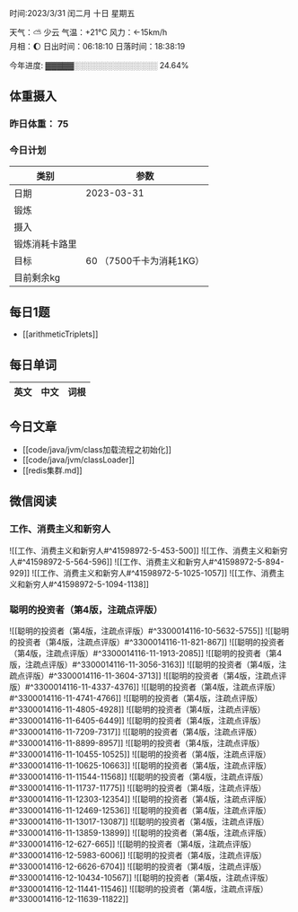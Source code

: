 

时间:2023/3/31 闰二月 十日 星期五

天气：⛅️  少云 气温：+21°C 风力：←15km/h  
月相：🌔 日出时间：06:18:10 日落时间：18:38:19

今年进度: ▓▓▓▓▓░░░░░░░░░░░░░░░ 24.64%

## 体重摄入

### 昨日体重： 75
### 今日计划
| 类别           | 参数                    |
| -------------- | ----------------------- |
| 日期           | 2023-03-31               |
| 锻炼           |               |
| 摄入           |  |
| 锻炼消耗卡路里 | |
| 目标           | 60      （7500千卡为消耗1KG）                |
| 目前剩余kg               |                          |



## 每日1题

- [[arithmeticTriplets]]

## 每日单词

| 英文       | 中文       |词根|
| ---------- | ---------- | ---|


## 今日文章

- [[code/java/jvm/class加载流程之初始化]]
- [[code/java/jvm/classLoader]]
- [[redis集群.md]]


## 微信阅读

<!-- start of weread -->

### 工作、消费主义和新穷人
![[工作、消费主义和新穷人#^41598972-5-453-500]]
![[工作、消费主义和新穷人#^41598972-5-564-596]]
![[工作、消费主义和新穷人#^41598972-5-894-929]]
![[工作、消费主义和新穷人#^41598972-5-1025-1057]]
![[工作、消费主义和新穷人#^41598972-5-1094-1138]]

### 聪明的投资者（第4版，注疏点评版）
![[聪明的投资者（第4版，注疏点评版）#^3300014116-10-5632-5755]]
![[聪明的投资者（第4版，注疏点评版）#^3300014116-11-821-867]]
![[聪明的投资者（第4版，注疏点评版）#^3300014116-11-1913-2085]]
![[聪明的投资者（第4版，注疏点评版）#^3300014116-11-3056-3163]]
![[聪明的投资者（第4版，注疏点评版）#^3300014116-11-3604-3713]]
![[聪明的投资者（第4版，注疏点评版）#^3300014116-11-4337-4376]]
![[聪明的投资者（第4版，注疏点评版）#^3300014116-11-4741-4766]]
![[聪明的投资者（第4版，注疏点评版）#^3300014116-11-4805-4928]]
![[聪明的投资者（第4版，注疏点评版）#^3300014116-11-6405-6449]]
![[聪明的投资者（第4版，注疏点评版）#^3300014116-11-7209-7317]]
![[聪明的投资者（第4版，注疏点评版）#^3300014116-11-8899-8957]]
![[聪明的投资者（第4版，注疏点评版）#^3300014116-11-10455-10525]]
![[聪明的投资者（第4版，注疏点评版）#^3300014116-11-10625-10663]]
![[聪明的投资者（第4版，注疏点评版）#^3300014116-11-11544-11568]]
![[聪明的投资者（第4版，注疏点评版）#^3300014116-11-11737-11775]]
![[聪明的投资者（第4版，注疏点评版）#^3300014116-11-12303-12354]]
![[聪明的投资者（第4版，注疏点评版）#^3300014116-11-12469-12536]]
![[聪明的投资者（第4版，注疏点评版）#^3300014116-11-13017-13087]]
![[聪明的投资者（第4版，注疏点评版）#^3300014116-11-13859-13899]]
![[聪明的投资者（第4版，注疏点评版）#^3300014116-12-627-665]]
![[聪明的投资者（第4版，注疏点评版）#^3300014116-12-5983-6006]]
![[聪明的投资者（第4版，注疏点评版）#^3300014116-12-6626-6704]]
![[聪明的投资者（第4版，注疏点评版）#^3300014116-12-10434-10567]]
![[聪明的投资者（第4版，注疏点评版）#^3300014116-12-11441-11546]]
![[聪明的投资者（第4版，注疏点评版）#^3300014116-12-11639-11822]]

<!-- end of weread -->
